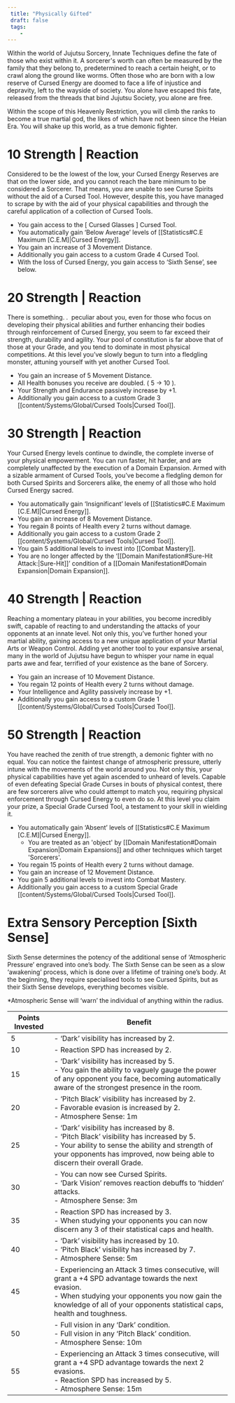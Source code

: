 ```yaml
---
 title: "Physically Gifted"
 draft: false
 tags:
    -
---
```

Within the world of Jujutsu Sorcery, Innate Techniques define the fate of those who exist within it. A sorcerer's worth can often be measured by the family that they belong to, predetermined to reach a certain height, or to crawl along the ground like worms. Often those who are born with a low reserve of Cursed Energy are doomed to face a life of injustice and depravity, left to the wayside of society. You alone have escaped this fate, released from the threads that bind Jujutsu Society, you alone are free.

  

Within the scope of this Heavenly Restriction, you will climb the ranks to become a true martial god, the likes of which have not been since the Heian Era. You will shake up this world, as a true demonic fighter.

# 10 Strength | Reaction
Considered to be the lowest of the low, your Cursed Energy Reserves are that on the lower side, and you cannot reach the bare minimum to be considered a Sorcerer. That means, you are unable to see Curse Spirits without the aid of a Cursed Tool. However, despite this, you have managed to scrape by with the aid of your physical capabilities and through the careful application of a collection of Cursed Tools.

- You gain access to the [ Cursed Glasses ] Cursed Tool.
- You automatically gain ‘Below Average’ levels of [[Statistics#C.E Maximum [C.E.M]|Cursed Energy]].
- You gain an increase of 3 Movement Distance.
- Additionally you gain access to a custom Grade 4 Cursed Tool.
- With the loss of Cursed Energy, you gain access to ‘Sixth Sense’, see below.
# 20 Strength | Reaction
There is something. .  peculiar about you, even for those who focus on developing their physical abilities and further enhancing their bodies through reinforcement of Cursed Energy, you seem to far exceed their strength, durability and agility. Your pool of constitution is far above that of those at your Grade, and you tend to dominate in most physical competitions. At this level you’ve slowly begun to turn into a fledgling monster, attuning yourself with yet another Cursed Tool.

- You gain an increase of 5 Movement Distance.
- All Health bonuses you receive are doubled. ( 5 → 10 ).
- Your Strength and Endurance passively increase by +1.
- Additionally you gain access to a custom Grade 3 [[content/Systems/Global/Cursed Tools|Cursed Tool]].
# 30 Strength | Reaction
Your Cursed Energy levels continue to dwindle, the complete inverse of your physical empowerment. You can run faster, hit harder, and are completely unaffected by the execution of a Domain Expansion. Armed with a sizable armament of Cursed Tools, you’ve become a fledgling demon for both Cursed Spirits and Sorcerers alike, the enemy of all those who hold Cursed Energy sacred.

- You automatically gain ‘Insignificant’ levels of [[Statistics#C.E Maximum [C.E.M]|Cursed Energy]].
- You gain an increase of 8 Movement Distance.
- You regain 8 points of Health every 2 turns without damage.
- Additionally you gain access to a custom Grade 2 [[content/Systems/Global/Cursed Tools|Cursed Tool]].
- You gain 5 additional levels to invest into [[Combat Mastery]].
- You are no longer affected by the ‘[[Domain Manifestation#Sure-Hit Attack:|Sure-Hit]]’ condition of a [[Domain Manifestation#Domain Expansion|Domain Expansion]].
# 40 Strength | Reaction
Reaching a momentary plateau in your abilities, you become incredibly swift, capable of reacting to and understanding the attacks of your opponents at an innate level. Not only this, you’ve further honed your martial ability, gaining access to a new unique application of your Martial Arts or Weapon Control. Adding yet another tool to your expansive arsenal, many in the world of Jujutsu have begun to whisper your name in equal parts awe and fear, terrified of your existence as the bane of Sorcery.

- You gain an increase of 10 Movement Distance.
- You regain 12 points of Health every 2 turns without damage.
- Your Intelligence and Agility passively increase by +1.
- Additionally you gain access to a custom Grade 1 [[content/Systems/Global/Cursed Tools|Cursed Tool]].
# 50 Strength | Reaction
You have reached the zenith of true strength, a demonic fighter with no equal. You can notice the faintest change of atmospheric pressure, utterly intune with the movements of the world around you. Not only this, your physical capabilities have yet again ascended to unheard of levels. Capable of even defeating Special Grade Curses in bouts of physical contest, there are few sorcerers alive who could attempt to match you, requiring physical enforcement through Cursed Energy to even do so. At this level you claim your prize, a Special Grade Cursed Tool, a testament to your skill in wielding it.

- You automatically gain ‘Absent’ levels of [[Statistics#C.E Maximum [C.E.M]|Cursed Energy]].
	- You are treated as an 'object' by [[Domain Manifestation#Domain Expansion|Domain Expansions]] and other techniques which target 'Sorcerers'.
- You regain 15 points of Health every 2 turns without damage.
- You gain an increase of 12 Movement Distance.
- You gain 5 additional levels to invest into Combat Mastery.
- Additionally you gain access to a custom Special Grade [[content/Systems/Global/Cursed Tools|Cursed Tool]].
# Extra Sensory Perception [Sixth Sense]
Sixth Sense determines the potency of the additional sense of ‘Atmospheric Pressure’ engraved into one’s body. The Sixth Sense can be seen as a slow ‘awakening’ process, which is done over a lifetime of training one’s body. At the beginning, they require specialised tools to see Cursed Spirits, but as their Sixth Sense develops, everything becomes visible.

*Atmospheric Sense will ‘warn’ the individual of anything within the radius.

| **Points Invested** | **Benefit**                                                                                                                                                                                                                         |
| ------------------- | ----------------------------------------------------------------------------------------------------------------------------------------------------------------------------------------------------------------------------------- |
| 5                   | - ‘Dark’ visibility has increased by 2.                                                                                                                                                                                             |
| 10                  | - Reaction SPD has increased by 2.                                                                                                                                                                                                  |
| 15                  | - ‘Dark’ visibility has increased by 5.<br>- You gain the ability to vaguely gauge the power of any opponent you face, becoming automatically aware of the strongest presence in the room.                                          |
| 20                  | - ‘Pitch Black’ visibility has increased by 2.<br>- Favorable evasion is increased by 2.    <br>- Atmosphere Sense: 1m                                                                                                              |
| 25                  | - ‘Dark’ visibility has increased by 8.<br>- ‘Pitch Black’ visibility has increased by 5.<br>- Your ability to sense the ability and strength of your opponents has improved, now being able to discern their overall Grade.        |
| 30                  | - You can now see Cursed Spirits.<br>- ‘Dark Vision’ removes reaction debuffs to ‘hidden’ attacks.<br>- Atmosphere Sense: 3m                                                                                                        |
| 35                  | - Reaction SPD has increased by 3.<br>- When studying your opponents you can now discern any 3 of their statistical caps and health.                                                                                                |
| 40                  | - ‘Dark’ visibility has increased by 10.<br>- ‘Pitch Black’ visibility has increased by 7.<br>- Atmosphere Sense: 5m                                                                                                                |
| 45                  | - Experiencing an Attack 3 times consecutive, will grant a +4 SPD advantage towards the next evasion.<br>- When studying your opponents you now gain the knowledge of all of your opponents statistical caps, health and toughness. |
| 50                  | - Full vision in any ‘Dark’ condition. <br>- Full vision in any ‘Pitch Black’ condition.<br>- Atmosphere Sense: 10m                                                                                                                 |
| 55                  | - Experiencing an Attack 3 times consecutive, will grant a +4 SPD advantage towards the next 2 evasions.<br>- Reaction SPD has increased by 5.<br>- Atmosphere Sense: 15m                                                           |
